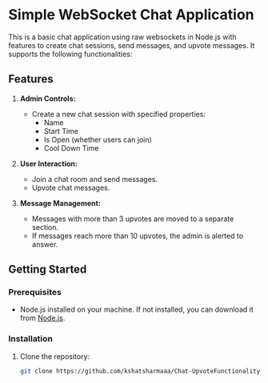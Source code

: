 # Simple WebSocket Chat Application

This is a basic chat application using raw websockets in Node.js with features to create chat sessions, send messages, and upvote messages. It supports the following functionalities:

## Features

1. **Admin Controls:**
   - Create a new chat session with specified properties:
      - Name
      - Start Time
      - Is Open (whether users can join)
      - Cool Down Time

2. **User Interaction:**
   - Join a chat room and send messages.
   - Upvote chat messages.

3. **Message Management:**
   - Messages with more than 3 upvotes are moved to a separate section.
   - If messages reach more than 10 upvotes, the admin is alerted to answer.

## Getting Started

### Prerequisites

- Node.js installed on your machine. If not installed, you can download it from [Node.js](https://nodejs.org/).

### Installation

1. Clone the repository:

   ```bash
   git clone https://github.com/kshatsharmaaa/Chat-UpvoteFunctionality.git
